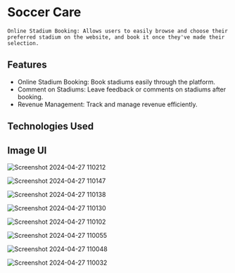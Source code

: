 # Soccer Care
    Online Stadium Booking: Allows users to easily browse and choose their preferred stadium on the website, and book it once they've made their selection.
## Features 
+ Online Stadium Booking: Book stadiums easily through the platform.
+ Comment on Stadiums: Leave feedback or comments on stadiums after booking.
+ Revenue Management: Track and manage revenue efficiently.
## Technologies Used
## Image UI
![Screenshot 2024-04-27 110212](https://github.com/q1xuanx/soccer_care/assets/93658293/4f5948cc-462c-4114-b150-d332a523602b)

![Screenshot 2024-04-27 110147](https://github.com/q1xuanx/soccer_care/assets/93658293/5e3a48b1-099a-4de3-85ea-64ad1c9b76cb)

![Screenshot 2024-04-27 110138](https://github.com/q1xuanx/soccer_care/assets/93658293/ce33c7a7-328a-4f3c-8ad8-cd650ce1919a)

![Screenshot 2024-04-27 110130](https://github.com/q1xuanx/soccer_care/assets/93658293/9390179f-3175-48de-8c01-268a6f853abd)

![Screenshot 2024-04-27 110102](https://github.com/q1xuanx/soccer_care/assets/93658293/f85ed3e1-d0d8-4f64-900a-ee2fc1aa18fd)

![Screenshot 2024-04-27 110055](https://github.com/q1xuanx/soccer_care/assets/93658293/b9143b4f-cd5f-42af-9a1f-3a86290f61d2)

![Screenshot 2024-04-27 110048](https://github.com/q1xuanx/soccer_care/assets/93658293/490a3da1-12d5-49c6-ab5f-d7c9650f10db)

![Screenshot 2024-04-27 110032](https://github.com/q1xuanx/soccer_care/assets/93658293/476ce8a3-3e64-4101-b1c2-aa3cb594ed66)

